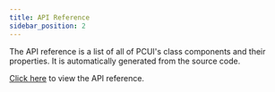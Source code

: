 ```yaml
---
title: API Reference
sidebar_position: 2
---
```


The API reference is a list of all of PCUI's class components and their properties. It is automatically generated from the source code.

[Click here](https://api.playcanvas.com/modules/PCUI.html) to view the API reference.
